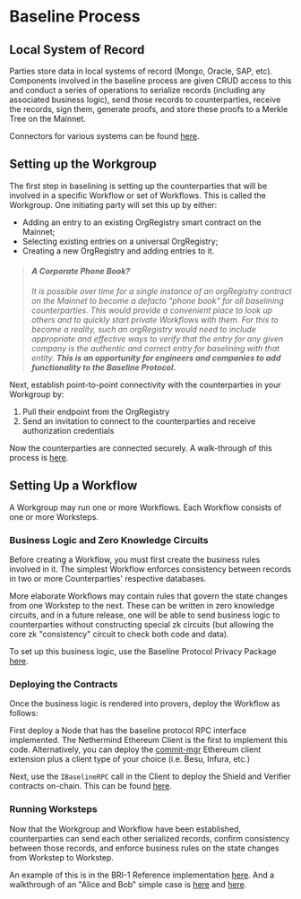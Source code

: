 # Baseline Process

## Local System of Record <a href="#local-system-of-record" id="local-system-of-record"></a>

Parties store data in local systems of record (Mongo, Oracle, SAP, etc). Components involved in the baseline process are given CRUD access to this and conduct a series of operations to serialize records (including any associated business logic), send those records to counterparties, receive the records, sign them, generate proofs, and store these proofs to a Merkle Tree on the Mainnet.

Connectors for various systems can be found [here](https://github.com/ethereum-oasis/baseline/tree/master/examples/bri-1/lib).

## Setting up the Workgroup <a href="#setting-up-the-workgroup-and-sending-messages-to-counterparties" id="setting-up-the-workgroup-and-sending-messages-to-counterparties"></a>

The first step in baselining is setting up the counterparties that will be involved in a specific Workflow or set of Workflows. This is called the Workgroup. One initiating party will set this up by either:

* Adding an entry to an existing OrgRegistry smart contract on the Mainnet;
* Selecting existing entries on a universal OrgRegistry;
* Creating a new OrgRegistry and adding entries to it.

> #### _A Corporate Phone Book?_
>
> _It is possible over time for a single instance of an orgRegistry contract on the Mainnet to become a defacto "phone book" for all baselining counterparties. This would provide a convenient place to look up others and to quickly start private Workflows with them. For this to become a reality, such an orgRegistry would need to include appropriate and effective ways to verify that the entry for any given company is the authentic and correct entry for baselining with that entity. **This is an opportunity for engineers and companies to add functionality to the Baseline Protocol.**_

Next, establish point-to-point connectivity with the counterparties in your Workgroup by:

1. Pull their endpoint from the OrgRegistry
2. Send an invitation to connect to the counterparties and receive authorization credentials

Now the counterparties are connected securely. A walk-through of this process is [here](https://youtu.be/ZgaAcQvoD\_8).

## Setting Up a Workflow

A Workgroup may run one or more Workflows. Each Workflow consists of one or more Worksteps.

### Business Logic and Zero Knowledge Circuits

Before creating a Workflow, you must first create the business rules involved in it. The simplest Workflow enforces consistency between records in two or more Counterparties' respective databases.

More elaborate Workflows may contain rules that govern the state changes from one Workstep to the next. These can be written in zero knowledge circuits, and in a future release, one will be able to send business logic to counterparties without constructing special zk circuits (but allowing the core zk "consistency" circuit to check both code and data).

To set up this business logic, use the Baseline Protocol Privacy Package [here](https://github.com/ethereum-oasis/baseline/tree/master/core/privacy).

### Deploying the Contracts

Once the business logic is rendered into provers, deploy the Workflow as follows:

First deploy a Node that has the baseline protocol RPC interface implemented. The Nethermind Ethereum Client is the first to implement this code. Alternatively, you can deploy the [commit-mgr](https://github.com/ethereum-oasis/baseline/tree/master/examples/bri-2/commit-mgr) Ethereum client extension plus a client type of your choice (i.e. Besu, Infura, etc.)

Next, use the `IBaselineRPC` call in the Client to deploy the Shield and Verifier contracts on-chain. This can be found [here](https://github.com/ethereum-oasis/baseline/tree/master/core/api).

### Running Worksteps

Now that the Workgroup and Workflow have been established, counterparties can send each other serialized records, confirm consistency between those records, and enforce business rules on the state changes from Workstep to Workstep.

An example of this is in the BRI-1 Reference implementation [here](https://github.com/ethereum-oasis/baseline/tree/master/examples/bri-1). And a walkthrough of an "Alice and Bob" simple case is [here](https://youtu.be/2WXvTHR4\_7Q) and [here](https://youtu.be/R0AEww6fKLk).
